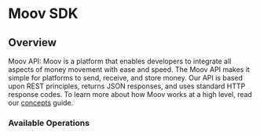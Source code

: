 # Moov SDK

## Overview

Moov API: Moov is a platform that enables developers to integrate all aspects of money movement with ease and speed. The Moov API makes it simple for platforms to send, receive, and store money. Our API is based upon REST principles, returns JSON responses, and uses standard HTTP response codes. To learn more about how Moov works at a high level, read our [concepts](https://docs.moov.io/guides/concepts/) guide.

### Available Operations

